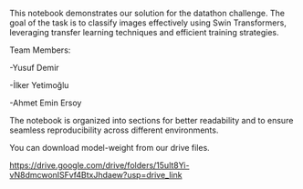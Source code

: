 This notebook demonstrates our solution for the datathon challenge. The goal of the task is to classify images effectively using Swin Transformers, leveraging transfer learning techniques and efficient training strategies.

Team Members:

-Yusuf Demir

-İlker Yetimoğlu

-Ahmet Emin Ersoy


The notebook is organized into sections for better readability and to ensure seamless reproducibility across different environments.


You can download model-weight from our drive files.

https://drive.google.com/drive/folders/15ult8Yi-vN8dmcwonISFvf4BtxJhdaew?usp=drive_link
